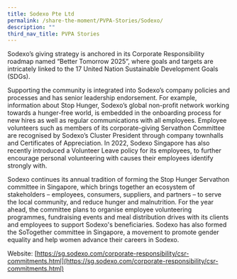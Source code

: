 ```yaml
---
title: Sodexo Pte Ltd
permalink: /share-the-moment/PVPA-Stories/Sodexo/
description: ""
third_nav_title: PVPA Stories
---
```

Sodexo’s giving strategy is anchored in its Corporate Responsibility roadmap named “Better Tomorrow 2025”, where goals and targets are intricately linked to the 17 United Nation Sustainable Development Goals (SDGs).

Supporting the community is integrated into Sodexo’s company policies and processes and has senior leadership endorsement. For example, information about Stop Hunger, Sodexo’s global non-profit network working towards a hunger-free world, is embedded in the onboarding process for new hires as well as regular communications with all employees. Employee volunteers such as members of its corporate-giving Servathon Committee are recognised by Sodexo’s Cluster President through company townhalls and Certificates of Appreciation. In 2022, Sodexo Singapore has also recently introduced ​a Volunteer Leave policy for its employees, to further encourage personal volunteering with causes their employees identify strongly with.

Sodexo continues its annual tradition of forming the Stop Hunger Servathon committee in Singapore, which brings together an ecosystem of stakeholders – employees, consumers, suppliers, and partners – to serve the local community, and reduce hunger and malnutrition. For the year ahead, the committee plans to organise employee volunteering programmes, fundraising events and meal distribution drives with its clients and employees to support Sodexo's beneficiaries. Sodexo has also formed the SoTogether committee in Singapore, a movement to promote gender equality and help women advance their careers in Sodexo.

Website: [https://sg.sodexo.com/corporate-responsibility/csr-commitments.html](https://sg.sodexo.com/corporate-responsibility/csr-commitments.html)
